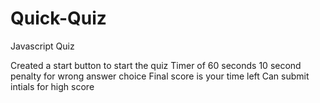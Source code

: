 # Quick-Quiz

Javascript Quiz

Created a start button to start the quiz
Timer of 60 seconds
10 second penalty for wrong answer choice
Final score is your time left
Can submit intials for high score
